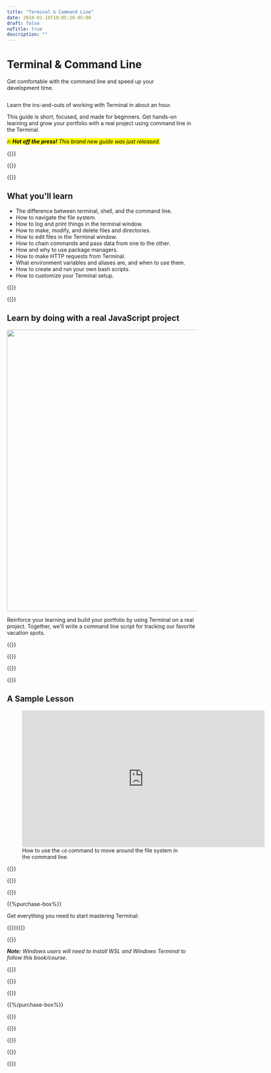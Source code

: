 ```yaml
---
title: "Terminal & Command Line"
date: 2018-01-16T10:05:20-05:00
draft: false
noTitle: true
description: ""
---
```


<h1 class="no-padding-top no-margin-bottom h5 text-sans">Terminal & Command Line</h1>
<p><span class="text-xlarge text-serif">Get comfortable with the command line and speed up your development&nbsp;time.</span></p>

<img class="img-center img-hero" alt="" src="/img/guides/terminal.png">

<span class="text-large">Learn the ins-and-outs of working with Terminal in about an&nbsp;hour.</span>

This guide is short, focused, and made for beginners. Get hands-on learning and grow your portfolio with a real project using command line in the Terminal.

<p><mark>🔥 <em><strong>Hot off the press!</strong> This brand new guide was just released.</em></mark></p>

{{<cta for="guide">}}

<div class="padding-bottom-small">{{<pricing-link>}}</div>

{{<used-by>}}

## What you'll learn

- The difference between terminal, shell, and the command line.
- How to navigate the file system.
- How to log and print things in the terminal window.
- How to make, modify, and delete files and directories.
- How to edit files in the Terminal window.
- How to chain commands and pass data from one to the other.
- How and why to use package managers.
- How to make HTTP requests from Terminal.
- What environment variables and aliases are, and when to use them.
- How to create and run your own bash scripts.
- How to customize your Terminal setup.

{{<formats>}}

{{<testimonial-group group="learn">}}

## Learn by doing with a real JavaScript project

<p class="no-margin-bottom"><img src="/img/projects/terminal.png" alt="" width="1080" height="741" class="no-margin-bottom img-center"></p>

Reinforce your learning and build your portfolio by using Terminal on a real project. Together, we’ll write a command line script for tracking our favorite vacation spots.

{{<bonuses>}}

{{<pricing-link>}}

{{<testimonial-group group="slack">}}

{{<skills>}}

## A Sample Lesson

<figure>
	<iframe class="no-margin-bottom" src="https://player.vimeo.com/video/744298791?h=15ad0aa6b8" width="640" height="360" frameborder="0" allow="autoplay; fullscreen; picture-in-picture" allowfullscreen></iframe>
	<figcaption>How to use the <code>cd</code> command to move around the file system in the command line.</figcaption>
</figure>

{{<sample>}}

{{<money-back>}}

{{<cta for="bio">}}

{{%purchase-box%}}

Get everything you need to start mastering Terminal:

{{<purchase-summary>}}{{</purchase-summary>}}

{{<cta for="guide-buy">}}

<p><em><strong>Note:</strong> Windows users will need to install WSL and Windows Terminal to follow this book/course.</em></p>

{{<purchase-link product="terminal">}}

{{<purchase-upsell upsell="tooling">}}

{{<sales-numbers>}}

{{%/purchase-box%}}

{{<testimonial-group group="purchase">}}

{{<faq>}}

{{<pricing-link>}}

{{<testimonial-group group="faq">}}

{{<not-ready-yet>}}
